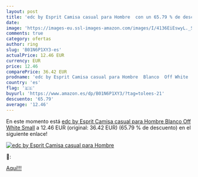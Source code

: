 ```yaml
---
layout: post
title: 'edc by Esprit Camisa casual para Hombre  con un 65.79 % de descuento'
date: 
image: 'https://images-eu.ssl-images-amazon.com/images/I/4136EiEswyL._SL200_.jpg'
comments: true
category: ofertas
author: ring
slug: 'B01N6P1XY3-es'
actualPrice: 12.46 EUR
currency: EUR
price: 12.46
comparePrice: 36.42 EUR
prodname: 'edc by Esprit Camisa casual para Hombre  Blanco  Off White   Small'
country: 'es'
flag: '🇪🇸'
buyurl: 'https://www.amazon.es/dp/B01N6P1XY3/?tag=tolees-21'
descuento: '65.79'
average: '12.46'
---
```


En este momento está [edc by Esprit Camisa casual para Hombre  Blanco  Off White   Small](https://www.amazon.es/dp/B01N6P1XY3/?tag=tolees-21) a 12.46 EUR (original: 36.42 EUR) (65.79 %  de descuento) en el siguiente enlace!

[![edc by Esprit Camisa casual para Hombre ](https://images-eu.ssl-images-amazon.com/images/I/4136EiEswyL._SL200_.jpg)](https://www.amazon.es/dp/B01N6P1XY3/?tag=tolees-21)

🔎:


[Aquí!!!](https://www.amazon.es/dp/B01N6P1XY3/?tag=tolees-21)

